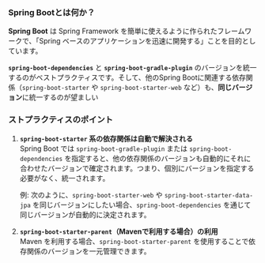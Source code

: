 
### Spring Bootとは何か？

**Spring Boot** は Spring Framework を簡単に使えるように作られたフレームワークで、「Spring ベースのアプリケーションを迅速に開発する」ことを目的としています。

**`spring-boot-dependencies`** と **`spring-boot-gradle-plugin`** のバージョンを統一するのがベストプラクティスです。そして、他のSpring Bootに関連する依存関係（`spring-boot-starter` や `spring-boot-starter-web` など）も、**同じバージョン**に統一するのが望ましい


### ストプラクティスのポイント

1. **`spring-boot-starter` 系の依存関係は自動で解決される**  
    Spring Boot では `spring-boot-gradle-plugin` または `spring-boot-dependencies` を指定すると、他の依存関係のバージョンも自動的にそれに合わせたバージョンで確定されます。つまり、個別にバージョンを指定する必要がなく、統一されます。
    
    例: 次のように、`spring-boot-starter-web` や `spring-boot-starter-data-jpa` を同じバージョンにしたい場合、`spring-boot-dependencies` を通じて同じバージョンが自動的に決定されます。
    
2. **`spring-boot-starter-parent`（Mavenで利用する場合）の利用**  
    Maven を利用する場合、`spring-boot-starter-parent` を使用することで依存関係のバージョンを一元管理できます。